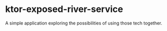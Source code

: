 # ktor-exposed-river-service
A simple application exploring the possibilities of using those tech together.

